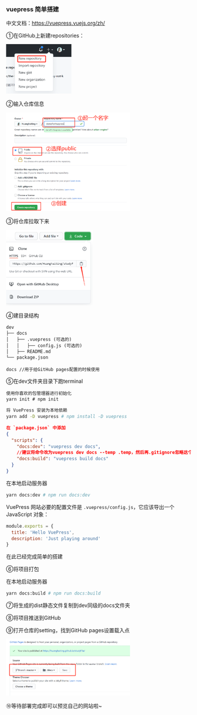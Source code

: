 ### vuepress 简单搭建

中文文档：https://vuepress.vuejs.org/zh/

①在GitHub上新建repositories：

<img src="./img/image-20210130113223989.png" alt="image-20210130113223989" style="zoom:33%;" />



②输入仓库信息

<img src="./img/image-20210130115011361.png" alt="image-20210130115011361" style="zoom:33%;" />

③将仓库拉取下来

<img src="./img/image-20210130115638813.png" alt="image-20210130115638813" style="zoom:33%;" />

④建目录结构

```
dev
├── docs
│   ├── .vuepress (可选的)
│   │   ├── config.js (可选的)
│   ├── README.md
└── package.json

docs //用于给GitHub pages配置的时候使用
```

⑤在dev文件夹目录下跑terminal

```
使用你喜欢的包管理器进行初始化
yarn init # npm init
```

```bash
将 VuePress 安装为本地依赖
yarn add -D vuepress # npm install -D vuepress
```

```json
在 `package.json` 中添加
{
  "scripts": {
    "docs:dev": "vuepress dev docs",
    //建议将命令改为vuepress dev docs --temp .temp，然后再.gitignore忽略这个暂存文件提交，用于热更新。
    "docs:build": "vuepress build docs"
  }
}
```

在本地启动服务器

```bash
yarn docs:dev # npm run docs:dev
```

VuePress 网站必要的配置文件是 `.vuepress/config.js`，它应该导出一个 JavaScript 对象：

```js
module.exports = {
  title: 'Hello VuePress',
  description: 'Just playing around'
}
```

在此已经完成简单的搭建

⑥将项目打包

在本地启动服务器

```bash
yarn docs:build # npm run docs:build
```

⑦将生成的dist静态文件复制到dev同级的docs文件夹

⑧将项目推送到GitHub

⑨打开仓库的setting，找到GitHub pages设置载入点

<img src="./img/image-20210130121316484.png" alt="image-20210130115638813" style="zoom:33%;" />

⑩等待部署完成即可以预览自己的网站啦~